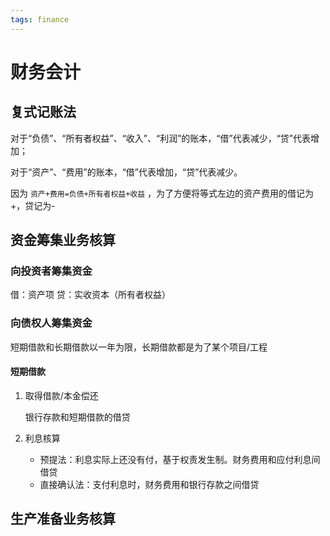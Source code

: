 ```yaml
---
tags: finance
---
```

# 财务会计
## 复式记账法

对于“负债”、“所有者权益”、“收入”、“利润”的账本，“借”代表减少，“贷”代表增加；

对于“资产”、“费用”的账本，“借”代表增加，“贷”代表减少。

因为 `资产+费用=负债+所有者权益+收益` ，为了方便将等式左边的资产费用的借记为+，贷记为-

## 资金筹集业务核算

### 向投资者筹集资金

借：资产项 贷：实收资本（所有者权益）

### 向债权人筹集资金

短期借款和长期借款以一年为限，长期借款都是为了某个项目/工程

#### 短期借款

1.  取得借款/本金偿还

    银行存款和短期借款的借贷

2.  利息核算

    -   预提法：利息实际上还没有付，基于权责发生制。财务费用和应付利息间借贷
    -   直接确认法：支付利息时，财务费用和银行存款之间借贷

## 生产准备业务核算

